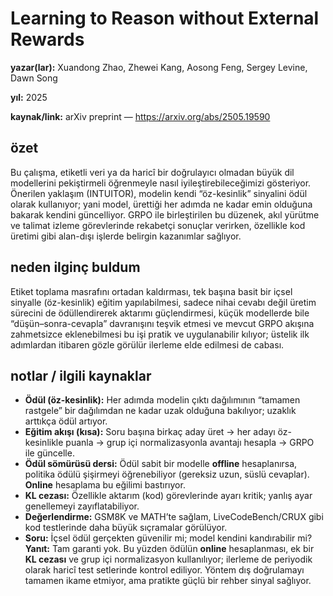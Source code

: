 # Learning to Reason without External Rewards

**yazar(lar):** Xuandong Zhao, Zhewei Kang, Aosong Feng, Sergey Levine, Dawn Song

**yıl:** 2025

**kaynak/link:** arXiv preprint — https://arxiv.org/abs/2505.19590

## özet
Bu çalışma, etiketli veri ya da haricî bir doğrulayıcı olmadan büyük dil modellerini pekiştirmeli öğrenmeyle nasıl iyileştirebileceğimizi gösteriyor. Önerilen yaklaşım (INTUITOR), modelin kendi “öz-kesinlik” sinyalini ödül olarak kullanıyor; yani model, ürettiği her adımda ne kadar emin olduğuna bakarak kendini güncelliyor. GRPO ile birleştirilen bu düzenek, akıl yürütme ve talimat izleme görevlerinde rekabetçi sonuçlar verirken, özellikle kod üretimi gibi alan-dışı işlerde belirgin kazanımlar sağlıyor.

## neden ilginç buldum
Etiket toplama masrafını ortadan kaldırması, tek başına basit bir içsel sinyalle (öz-kesinlik) eğitim yapılabilmesi, sadece nihai cevabı değil üretim sürecini de ödüllendirerek aktarımı güçlendirmesi, küçük modellerde bile “düşün–sonra-cevapla” davranışını teşvik etmesi ve mevcut GRPO akışına zahmetsizce eklenebilmesi bu işi pratik ve uygulanabilir kılıyor; üstelik ilk adımlardan itibaren gözle görülür ilerleme elde edilmesi de cabası.

## notlar / ilgili kaynaklar
- **Ödül (öz-kesinlik):** Her adımda modelin çıktı dağılımının “tamamen rastgele” bir dağılımdan ne kadar uzak olduğuna bakılıyor; uzaklık arttıkça ödül artıyor.
- **Eğitim akışı (kısa):** Soru başına birkaç aday üret → her adayı öz-kesinlikle puanla → grup içi normalizasyonla avantajı hesapla → GRPO ile güncelle.
- **Ödül sömürüsü dersi:** Ödül sabit bir modelle **offline** hesaplanırsa, politika ödülü şişirmeyi öğrenebiliyor (gereksiz uzun, süslü cevaplar). **Online** hesaplama bu eğilimi bastırıyor.
- **KL cezası:** Özellikle aktarım (kod) görevlerinde ayarı kritik; yanlış ayar genellemeyi zayıflatabiliyor.
- **Değerlendirme:** GSM8K ve MATH’te sağlam, LiveCodeBench/CRUX gibi kod testlerinde daha büyük sıçramalar görülüyor.
- **Soru:** İçsel ödül gerçekten güvenilir mi; model kendini kandırabilir mi?  
  **Yanıt:** Tam garanti yok. Bu yüzden ödülün **online** hesaplanması, ek bir **KL cezası** ve grup içi normalizasyon kullanılıyor; ilerleme de periyodik olarak haricî test setlerinde kontrol ediliyor. Yöntem dış doğrulamayı tamamen ikame etmiyor, ama pratikte güçlü bir rehber sinyal sağlıyor.











